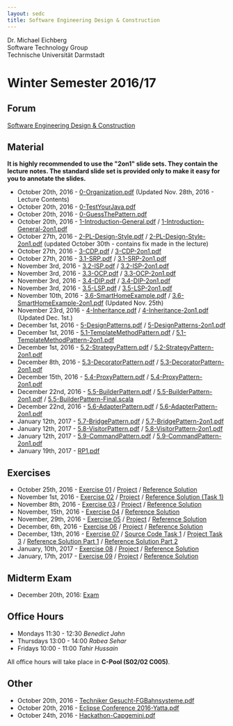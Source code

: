 ```yaml
---
layout: sedc
title: Software Engineering Design & Construction
---
```

Dr. Michael Eichberg  
Software Technology Group  
Technische Universität Darmstadt

# Winter Semester 2016/17

## Forum
[Software Engineering Design & Construction](https://www.fachschaft.informatik.tu-darmstadt.de/forum//viewforum.php?f=234)

## Material

**It is highly recommended to use the "2on1" slide sets. They contain the lecture notes. The standard slide set is provided only to make it easy for you to annotate the slides.**

 * October 20th, 2016 - [0-Organization.pdf](0-Organization.pdf) (Updated Nov. 28th, 2016 - Lecture Contents)
 * October 20th, 2016 - [0-TestYourJava.pdf](0-TestYourJava.pdf)  
 * October 20th, 2016 - [0-GuessThePattern.pdf](0-GuessThePattern.pdf)  
 * October 20th, 2016 - [1-Introduction-General.pdf](1-Introduction-General.pdf) /  [1-Introduction-General-2on1.pdf](1-Introduction-General-2on1.pdf)
 * October 27th, 2016 - [2-PL-Design-Style.pdf](2-PL-Design-Style.pdf) / [2-PL-Design-Style-2on1.pdf](2-PL-Design-Style-2on1.pdf) (updated October 30th - contains fix made in the lecture)  
 * October 27th, 2016 - [3-CDP.pdf](3-CDP.pdf) / [3-CDP-2on1.pdf](3-CDP-2on1.pdf)  
 * October 27th, 2016 - [3.1-SRP.pdf](3.1-SRP.pdf) / [3.1-SRP-2on1.pdf](3.1-SRP-2on1.pdf)
 * November 3rd, 2016 - [3.2-ISP.pdf](3.2-ISP.pdf) / [3.2-ISP-2on1.pdf](3.2-ISP-2on1.pdf)  
 * November 3rd, 2016 - [3.3-OCP.pdf](3.3-OCP.pdf) / [3.3-OCP-2on1.pdf](3.3-OCP-2on1.pdf)  
 * November 3rd, 2016 - [3.4-DIP.pdf](3.4-DIP.pdf) / [3.4-DIP-2on1.pdf](3.4-DIP-2on1.pdf)  
 * November 3rd, 2016 - [3.5-LSP.pdf](3.5-LSP.pdf) / [3.5-LSP-2on1.pdf](3.5-LSP-2on1.pdf)
 * November 10th, 2016 - [3.6-SmartHomeExample.pdf](3.6-SmartHomeExample.pdf) / [3.6-SmartHomeExample-2on1.pdf](3.6-SmartHomeExample-2on1.pdf) (Updated Nov. 25th)  
 * November 23rd, 2016 - [4-Inheritance.pdf](4-Inheritance.pdf) / [4-Inheritance-2on1.pdf](4-Inheritance-2on1.pdf) (Updated Dec. 1st.)
 * December 1st, 2016 - [5-DesignPatterns.pdf](5-DesignPatterns.pdf) / [5-DesignPatterns-2on1.pdf](5-DesignPatterns-2on1.pdf)
 * December 1st, 2016 - [5.1-TemplateMethodPattern.pdf](5.1-TemplateMethodPattern.pdf) / [5.1-TemplateMethodPattern-2on1.pdf](5.1-TemplateMethodPattern-2on1.pdf)
 * December 1st, 2016 - [5.2-StrategyPattern.pdf](5.2-StrategyPattern.pdf) / [5.2-StrategyPattern-2on1.pdf](5.2-StrategyPattern-2on1.pdf)
 * December 8th, 2016 - [5.3-DecoratorPattern.pdf](5.3-DecoratorPattern.pdf) / [5.3-DecoratorPattern-2on1.pdf](5.3-DecoratorPattern-2on1.pdf)
 * December 15th, 2016 - [5.4-ProxyPattern.pdf](5.4-ProxyPattern.pdf) / [5.4-ProxyPattern-2on1.pdf](5.4-ProxyPattern-2on1.pdf)
 * December 22nd, 2016 - [5.5-BuilderPattern.pdf](5.5-BuilderPattern.pdf) / [5.5-BuilderPattern-2on1.pdf](5.5-BuilderPattern-2on1.pdf) / [5.5-BuilderPattern-Final.scala](5.5-BuilderPattern-Final.scala)
 * December 22nd, 2016 - [5.6-AdapterPattern.pdf](5.6-AdapterPattern.pdf) / [5.6-AdapterPattern-2on1.pdf](5.6-AdapterPattern-2on1.pdf)
 * January 12th, 2017 - [5.7-BridgePattern.pdf](5.7-BridgePattern.pdf) / [5.7-BridgePattern-2on1.pdf](5.7-BridgePattern-2on1.pdf)
 * January 12th, 2017 - [5.8-VisitorPattern.pdf](5.8-VisitorPattern.pdf) / [5.8-VisitorPattern-2on1.pdf](5.8-VisitorPattern-2on1.pdf)
 * January 12th, 2017 - [5.9-CommandPattern.pdf](5.9-CommandPattern.pdf) / [5.9-CommandPattern-2on1.pdf](5.9-CommandPattern-2on1.pdf)
 * January 19th, 2017 - [RP1.pdf](RP1.pdf)

## Exercises
  * October 25th, 2016 - [Exercise 01](exercises/ex01/ex01.pdf) / [Project](exercises/ex01/ex01.zip) / [Reference Solution](exercises/ex01/ex01_solution.zip)
  * November 1st, 2016 - [Exercise 02](exercises/ex02/ex02.pdf) / [Project](exercises/ex02/ex02.zip) / [Reference Solution (Task 1)](exercises/ex02/ex02_solution_1.zip)
  * November 8th, 2016 - [Exercise 03](exercises/ex03/ex03.pdf) / [Project](exercises/ex03/ex03.zip) / [Reference Solution](exercises/ex03/ex03_solution.zip)
  * November, 15th, 2016 - [Exercise 04](exercises/ex04/ex04.pdf) / [Reference Solution](exercises/ex04/ex04_solution.pdf)
  * November, 29th, 2016 - [Exercise 05](exercises/ex05/ex05.pdf) / [Project](exercises/ex05/ex05.zip) / [Reference Solution](exercises/ex05/ex05_solution.zip)
  * December, 6th, 2016 - [Exercise 06](exercises/ex06/ex06.pdf) / [Project](exercises/ex06/ex06.zip) / [Reference Solution](exercises/ex06/ex06_solution.zip)
  * December, 13th, 2016 - [Exercise 07](exercises/ex07/ex07.pdf) / [Source Code Task 1](exercises/ex07/ex07_scala_library.zip) / [Project Task 3](exercises/ex07/ex07.zip) / [Reference Solution Part 1](exercises/ex07/ex07_solution.pdf) / [Reference Solution Part 2](exercises/ex07/ex07_solution.zip)
  * January, 10th, 2017 - [Exercise 08](exercises/ex08/ex08.pdf) / [Project](exercises/ex08/ex08.zip) / [Reference Solution](exercises/ex08/ex08_solution.zip)
  * January, 17th, 2017 - [Exercise 09](exercises/ex09/ex09.pdf) / [Project](exercises/ex09/ex09.zip) / [Reference Solution](exercises/ex09/ex09_solution.zip)

## Midterm Exam
  * December 20th, 2016: [Exam](midterm/exam.pdf)

## Office Hours

 * Mondays 11:30 - 12:30  *Benedict Jahn*
 * Thursdays 13:00 - 14:00 *Rabea Sehar*
 * Fridays 10:00 - 11:00  *Tahir Hussain*

All office hours will take place in **C-Pool (S02/02 C005)**.

## Other
 * October 20th, 2016 - [Techniker Gesucht-FGBahnsysteme.pdf](0-TechnikerGesucht-FGBahnsysteme.pptx)
 * October 20th, 2016 - [Eclipse Conference 2016-Yatta.pdf](0-EclipseConference2016-Yatta.pdf)  
 * October 24th, 2016 - [Hackathon-Capgemini.pdf](1-Hackathon-Capgemini.png)  
